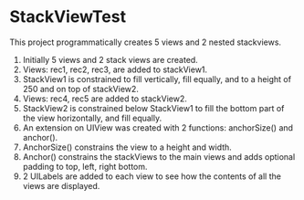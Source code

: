 # StackViewTest
This project programmatically creates 5 views and 2 nested stackviews.
1. Initially 5 views and 2 stack views are created. 
2. Views: rec1, rec2, rec3, are added to stackView1.
3. StackView1 is constrained to fill vertically, fill equally, and to a height of 250 and on top of stackView2.
4. Views: rec4, rec5 are added to stackView2.
5. StackView2 is constrained below StackView1 to fill the bottom part of the view horizontally, and fill equally.
6. An extension on UIView was created with 2 functions: anchorSize() and anchor().
7. AnchorSize() constrains the view to a height and width.
8. Anchor() constrains the stackViews to the main views and adds optional padding to top, left, right bottom.
9. 2 UILabels are added to each view to see how the contents of all the views are displayed.
